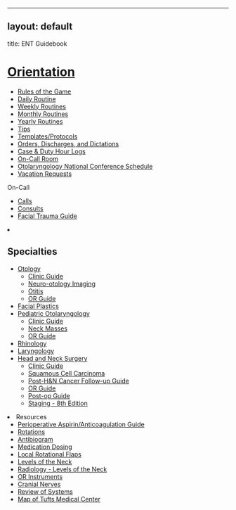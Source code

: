 
---

## layout: default

title: ENT Guidebook

# [Orientation](https://orientation/index.html)

<ul> <li><a href="rules-of-the-game.html">Rules of the Game</a></li>

<li><a href="daily-routine.html">Daily Routine</a></li> <li><a href="weekly-routines.html">Weekly Routines</a></li> <li><a href="monthly-routines.html">Monthly Routines</a></li> <li><a href="yearly-routines.html">Yearly Routines</a></li> <li><a href="tips.html">Tips</a></li> <li><a href="templates-protocols.html">Templates/Protocols</a></li> <li><a href="orders-discharges-and-dictations.html">Orders, Discharges, and Dictations</a></li> <li><a href="orientation/case-duty-hour-logs.html">Case & Duty Hour Logs</a></li> <li><a href="orientation/on-call-room.html">On-Call Room</a></li> <li><a href="otolaryngology-national-conference-schedule.html">Otolaryngology National Conference Schedule</a></li> <li><a href="orientation/vacation-requests.html">Vacation Requests</a></li> </ul> </li> <h2<a href="on-call/index.html">On-Call</a> <ul> <li><a href="on-call/calls.html">Calls</a></li> <li><a href="on-call/consults.html">Consults</a></li> <li><a href="facial-trauma-guide.html">Facial Trauma Guide</a></li> </ul> </li> <li><h2>Specialties</h2> <ul> <li><a href="otology/index.html">Otology</a> <ul> <li><a href="otology/clinic-guide.html">Clinic Guide</a></li> <li><a href="otology/neuro-otology-imaging.html">Neuro-otology Imaging</a></li> <li><a href="otology/otitis.html">Otitis</a></li> <li><a href="otology/or-guide.html">OR Guide</a></li> </ul> </li> <li><a href="facial-plastics.html">Facial Plastics</a></li> <li><a href="pediatric-otolaryngology/index.html">Pediatric Otolaryngology</a> <ul> <li><a href="pediatric-otolaryngology/clinic-guide.html">Clinic Guide</a></li> <li><a href="pediatric-otolaryngology/neck-masses.html">Neck Masses</a></li> <li><a href="pediatric-otolaryngology/or-guide.html">OR Guide</a></li> </ul> </li> <li><a href="rhinology.html">Rhinology</a></li> <li><a href="laryngology.html">Laryngology</a></li> <li><a href="head-and-neck-surgery/index.html">Head and Neck Surgery</a> <ul> <li><a href="head-and-neck-surgery/clinic-guide.html">Clinic Guide</a></li> <li><a href="head-and-neck-surgery/squamous-cell-carcinoma.html">Squamous Cell Carcinoma</a></li> <li><a href="head-and-neck-surgery/follow-up-guide.html">Post-H&N Cancer Follow-up Guide</a></li> <li><a href="head-and-neck-surgery/or-guide.html">OR Guide</a></li> <li><a href="head-and-neck-surgery/post-op-guide.html">Post-op Guide</a></li> <li><a href="head-and-neck-surgery/staging-8th-edition.html">Staging - 8th Edition</a></li> </ul> </li> </ul> </li> <li>Resources <ul> <li><a href="perioperative-aspirin-anticoagulation-guide.html">Perioperative Aspirin/Anticoagulation Guide</a></li> <li><a href="rotations.html">Rotations</a></li> <li><a href="antibiogram.html">Antibiogram</a></li> <li><a href="medications.html">Medication Dosing</a></li> <li><a href="local-rotational-flaps.html">Local Rotational Flaps</a></li> <li><a href="levels-of-the-neck.html">Levels of the Neck</a></li> <li><a href="radiology-levels-of-the-neck.html">Radiology - Levels of the Neck</a></li> <li><a href="or-instruments.html">OR Instruments</a></li> <li><a href="cranial-nerves.html">Cranial Nerves</a></li> <li><a href="review-of-systems.html">Review of Systems</a></li> <li><a href="map-of-tufts-medical-center.html">Map of Tufts Medical Center</a></li> </ul> </li> </ul>
